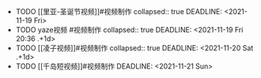 - TODO [[里亚-圣诞节视频]]#视频制作
  collapsed:: true
  DEADLINE: <2021-11-19 Fri>
- TODO yaze视频 #视频制作
  collapsed:: true
  DEADLINE: <2021-11-19 Fri 20:36 .+1d>
- TODO [[凌子视频]]#视频制作
  collapsed:: true
  DEADLINE: <2021-11-20 Sat .+1d>
- TODO [[千岛短视频]]#视频制作
  DEADLINE: <2021-11-21 Sun>